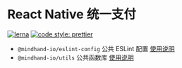 # React Native 统一支付

[![lerna](https://img.shields.io/badge/maintained%20with-lerna-cc00ff.svg)](https://lerna.js.org/) [![code style: prettier](https://img.shields.io/badge/code_style-prettier-ff69b4.svg)](https://github.com/prettier/prettier)

- `@mindhand-io/eslint-config` 公共 ESLint 配置 [使用说明](./packages/eslint-config)
- `@mindhand-io/utils` 公共函数库 [使用说明](./packages/utils)
